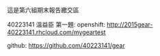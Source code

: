 這是第六組期末報告繳交區

40223141 溫益臣 
第一題:
openshift:
http://2015gear-40223141.rhcloud.com/mygeartest

github:
https://github.com/40223141/gear